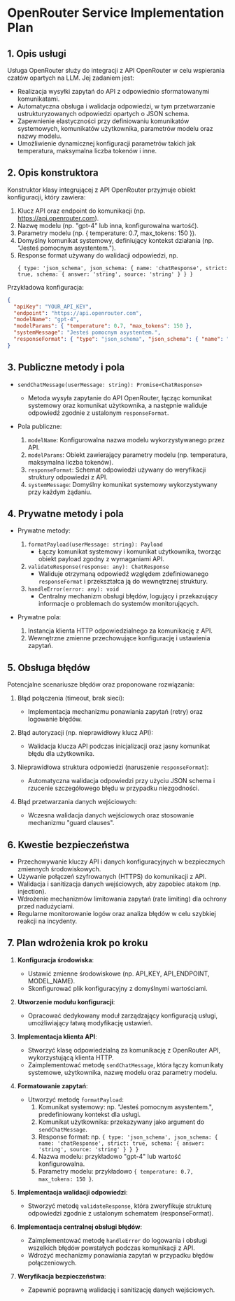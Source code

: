 # OpenRouter Service Implementation Plan

## 1. Opis usługi

Usługa OpenRouter służy do integracji z API OpenRouter w celu wspierania czatów opartych na LLM. Jej zadaniem jest:
- Realizacja wysyłki zapytań do API z odpowiednio sformatowanymi komunikatami.
- Automatyczna obsługa i walidacja odpowiedzi, w tym przetwarzanie ustrukturyzowanych odpowiedzi opartych o JSON schema.
- Zapewnienie elastyczności przy definiowaniu komunikatów systemowych, komunikatów użytkownika, parametrów modelu oraz nazwy modelu.
- Umożliwienie dynamicznej konfiguracji parametrów takich jak temperatura, maksymalna liczba tokenów i inne.

## 2. Opis konstruktora

Konstruktor klasy integrującej z API OpenRouter przyjmuje obiekt konfiguracji, który zawiera:

1. Klucz API oraz endpoint do komunikacji (np. https://api.openrouter.com).
2. Nazwę modelu (np. "gpt-4" lub inna, konfigurowalna wartość).
3. Parametry modelu (np. { temperature: 0.7, max_tokens: 150 }).
4. Domyślny komunikat systemowy, definiujący kontekst działania (np. "Jesteś pomocnym asystentem.").
5. Response format używany do walidacji odpowiedzi, np.
   ```
   { type: 'json_schema', json_schema: { name: 'chatResponse', strict: true, schema: { answer: 'string', source: 'string' } } }
   ```

Przykładowa konfiguracja:

```json
{
  "apiKey": "YOUR_API_KEY",
  "endpoint": "https://api.openrouter.com",
  "modelName": "gpt-4",
  "modelParams": { "temperature": 0.7, "max_tokens": 150 },
  "systemMessage": "Jesteś pomocnym asystentem.",
  "responseFormat": { "type": "json_schema", "json_schema": { "name": "chatResponse", "strict": true, "schema": { "answer": "string", "source": "string" } } }
}
```

## 3. Publiczne metody i pola

- `sendChatMessage(userMessage: string): Promise<ChatResponse>`
  - Metoda wysyła zapytanie do API OpenRouter, łącząc komunikat systemowy oraz komunikat użytkownika, a następnie waliduje odpowiedź zgodnie z ustalonym `responseFormat`.

- Pola publiczne:
  1. `modelName`: Konfigurowalna nazwa modelu wykorzystywanego przez API.
  2. `modelParams`: Obiekt zawierający parametry modelu (np. temperatura, maksymalna liczba tokenów).
  3. `responseFormat`: Schemat odpowiedzi używany do weryfikacji struktury odpowiedzi z API.
  4. `systemMessage`: Domyślny komunikat systemowy wykorzystywany przy każdym żądaniu.

## 4. Prywatne metody i pola

- Prywatne metody:
  1. `formatPayload(userMessage: string): Payload`
     - Łączy komunikat systemowy i komunikat użytkownika, tworząc obiekt payload zgodny z wymaganiami API.
  2. `validateResponse(response: any): ChatResponse`
     - Waliduje otrzymaną odpowiedź względem zdefiniowanego `responseFormat` i przekształca ją do wewnętrznej struktury.
  3. `handleError(error: any): void`
     - Centralny mechanizm obsługi błędów, logujący i przekazujący informacje o problemach do systemów monitorujących.

- Prywatne pola:
  1. Instancja klienta HTTP odpowiedzialnego za komunikację z API.
  2. Wewnętrzne zmienne przechowujące konfigurację i ustawienia zapytań.

## 5. Obsługa błędów

Potencjalne scenariusze błędów oraz proponowane rozwiązania:

1. Błąd połączenia (timeout, brak sieci):
   - Implementacja mechanizmu ponawiania zapytań (retry) oraz logowanie błędów.

2. Błąd autoryzacji (np. nieprawidłowy klucz API):
   - Walidacja klucza API podczas inicjalizacji oraz jasny komunikat błędu dla użytkownika.

3. Nieprawidłowa struktura odpowiedzi (naruszenie `responseFormat`):
   - Automatyczna walidacja odpowiedzi przy użyciu JSON schema i rzucenie szczegółowego błędu w przypadku niezgodności.

4. Błąd przetwarzania danych wejściowych:
   - Wczesna walidacja danych wejściowych oraz stosowanie mechanizmu "guard clauses".

## 6. Kwestie bezpieczeństwa

- Przechowywanie kluczy API i danych konfiguracyjnych w bezpiecznych zmiennych środowiskowych.
- Używanie połączeń szyfrowanych (HTTPS) do komunikacji z API.
- Walidacja i sanitizacja danych wejściowych, aby zapobiec atakom (np. injection).
- Wdrożenie mechanizmów limitowania zapytań (rate limiting) dla ochrony przed nadużyciami.
- Regularne monitorowanie logów oraz analiza błędów w celu szybkiej reakcji na incydenty.

## 7. Plan wdrożenia krok po kroku

1. **Konfiguracja środowiska**:
   - Ustawić zmienne środowiskowe (np. API_KEY, API_ENDPOINT, MODEL_NAME).
   - Skonfigurować plik konfiguracyjny z domyślnymi wartościami.

2. **Utworzenie modułu konfiguracji**:
   - Opracować dedykowany moduł zarządzający konfiguracją usługi, umożliwiający łatwą modyfikację ustawień.

3. **Implementacja klienta API**:
   - Stworzyć klasę odpowiedzialną za komunikację z OpenRouter API, wykorzystującą klienta HTTP.
   - Zaimplementować metodę `sendChatMessage`, która łączy komunikaty systemowe, użytkownika, nazwę modelu oraz parametry modelu.

4. **Formatowanie zapytań**:
   - Utworzyć metodę `formatPayload`:
     1. Komunikat systemowy: np. "Jesteś pomocnym asystentem.", predefiniowany kontekst dla usługi.
     2. Komunikat użytkownika: przekazywany jako argument do `sendChatMessage`.
     3. Response format: np. 
        `{ type: 'json_schema', json_schema: { name: 'chatResponse', strict: true, schema: { answer: 'string', source: 'string' } } }`
     4. Nazwa modelu: przykładowo "gpt-4" lub wartość konfigurowalna.
     5. Parametry modelu: przykładowo `{ temperature: 0.7, max_tokens: 150 }`.

5. **Implementacja walidacji odpowiedzi**:
   - Stworzyć metodę `validateResponse`, która zweryfikuje strukturę odpowiedzi zgodnie z ustalonym schematem (responseFormat).

6. **Implementacja centralnej obsługi błędów**:
   - Zaimplementować metodę `handleError` do logowania i obsługi wszelkich błędów powstałych podczas komunikacji z API.
   - Wdrożyć mechanizmy ponawiania zapytań w przypadku błędów połączeniowych.

7. **Weryfikacja bezpieczeństwa**:
   - Zapewnić poprawną walidację i sanitizację danych wejściowych.
